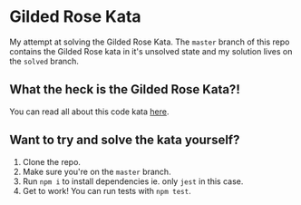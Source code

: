 # Gilded Rose Kata

My attempt at solving the Gilded Rose Kata. The `master` branch of this repo contains the Gilded Rose kata in it's unsolved state and my solution lives on the `solved` branch. 

## What the heck is the Gilded Rose Kata?!

You can read all about this code kata [here](http://iamnotmyself.com/2011/02/13/refactor-this-the-gilded-rose-kata/).

## Want to try and solve the kata yourself?

1. Clone the repo.
2. Make sure you're on the `master` branch.
3. Run `npm i` to install dependencies ie. only `jest` in this case.
4. Get to work! You can run tests with `npm test`.
